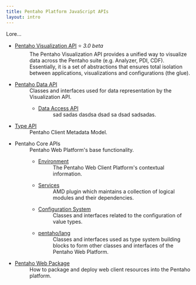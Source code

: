 ```yaml
---
title: Pentaho Platform JavaScript APIs
layout: intro
---
```


Lore...

<ul class="api-list">
    <li class="bigger">
        <dl>
            <dt>
                <a title="Pentaho Visualization API" href="platform/visual">Pentaho Visualization API</a> ⭐ <em>3.0 beta</em>
            </dt>
            <dd>
                The Pentaho Visualization API provides a unified way to visualize data across the Pentaho suite 
                (e.g. Analyzer, PDI, CDF).
                Essentially, it is a set of abstractions that ensures total isolation between 
                applications, visualizations and configurations (the glue).
            </dd>
        </dl>
    </li>
    <li>
        <dl>
            <dt>
                <a title="Pentaho Data API" 
                   href="{{site.refDocsUrlPattern | replace: '$', 'pentaho.data'}}">Pentaho Data API</a>
            </dt>
            <dd>Classes and interfaces used for data representation by the Visualization API.
                <ul>
                    <li>
                        <dl>
                            <dt>
                                <a title="Pentaho Data Access API" 
                                   href="data/access">Data Access API</a>
                            </dt>
                            <dd>sad sadas dasdsa dsad sa dsad sadsadas.</dd>
                        </dl>
                    </li>
                </ul>
            </dd>
        </dl>
    </li>
    <li>
        <dl>
            <dt>
                <a title="Pentaho Type API" 
                   href="{{site.refDocsUrlPattern | replace: '$', 'pentaho.type'}}">Type API</a>
            </dt>
            <dd>Pentaho Client Metadata Model.</dd>
        </dl>
    </li>
    <li class="bigger">
        <dl>
            <dt>
                Pentaho Core APIs
            </dt>
            <dd>Pentaho Web Platform's base functionality.
                <ul>
                    <li>
                        <dl>
                            <dt>
                                <a title="Environment" 
                                   href="{{site.refDocsUrlPattern | replace: '$', 'pentaho.context'}}">Environment</a>
                            </dt>
                            <dd>The Pentaho Web Client Platform's contextual information.</dd>
                        </dl>
                    </li>
                    <li>
                        <dl>
                            <dt>
                                <a title="Services" 
                                   href="{{site.refDocsUrlPattern | replace: '$', 'pentaho.service'}}">Services</a>
                            </dt>
                            <dd>AMD plugin which maintains a collection of logical modules and their dependencies.</dd>
                        </dl>
                    </li>
                    <li>
                        <dl>
                            <dt>
                                <a title="Pentaho Core API Configuration" 
                                   href="{{site.refDocsUrlPattern | replace: '$', 'pentaho.config'}}">Configuration System</a>
                            </dt>
                            <dd>Classes and interfaces related to the configuration of value types.</dd>
                        </dl>
                    </li>
                    <li>
                        <dl>
                            <dt>
                                <a title="Pentaho Core API Lang package" 
                                   href="{{site.refDocsUrlPattern | replace: '$', 'pentaho.lang'}}">pentaho/lang</a>
                            </dt>
                            <dd>
                                Classes and interfaces used as type system building blocks to form other classes and 
                                interfaces of the Pentaho Web Platform.
                             </dd>
                        </dl>
                    </li>
                </ul>
            </dd>
        </dl>
    </li>
    <li>
        <dl>
            <dt>
                <a title="Pentaho Web Package" href="platform/pentaho-web-package">Pentaho Web Package</a>
            </dt>
            <dd>How to package and deploy web client resources into the Pentaho platform.</dd>
        </dl>
    </li>
</ul>
